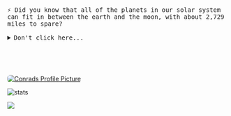 <!-- <p align="center"> -->
  <samp>
    <br>
    ⚡ Did you know that all of the planets in our solar system can fit in between the earth and the moon, with about 2,729 miles to spare?
    </br></br>

<details>
<summary>Don't click here...</summary>
<br>
<p align="center">
<img alt="You may have a screen reader, but you still got rick rolled. Yes, this is a gif of Rick Astley's famous &quot;Never Gonna Give You Up&quot;." src="https://github.com/ABSanthosh/ABSanthosh/blob/main/nice.gif?raw=true">
</p>
<p align="center">
Told ya!
</p>
</details>
    </br></br>    </br></br>
    
  </samp>
  <a href="https://discordapp.com/users/174420965332221953/"><p><img style="border-radius: 6px !important;" align="center" src="https://discord.c99.nl/widget/theme-1/174420965332221953.png" alt="Conrads Profile Picture" /></p></a>
<!-- </p> -->

<!-- <p align="center"> -->
  <img src="https://github-readme-stats.vercel.app/api?username=Conrad-Thomas&theme=dark&show_icons=true&count_private=true" alt="stats" />  
  
  ![](https://komarev.com/ghpvc/?username=Conrad-Thomas&color=red)
<!-- </p>
 -->

